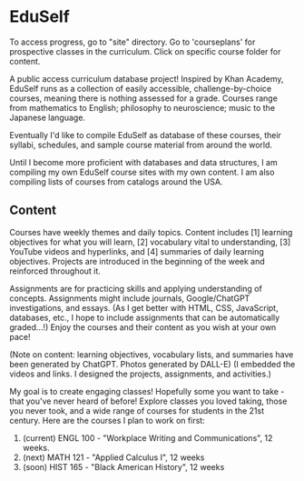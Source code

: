 # EduSelf
To access progress, go to "site" directory. Go to 'courseplans' for prospective classes in the curriculum. Click on specific course folder for content.

A public access curriculum database project! Inspired by Khan Academy, EduSelf runs as a collection of easily accessible, challenge-by-choice courses, meaning there is nothing assessed for a grade. Courses range from mathematics to English; philosophy to neuroscience; music to the Japanese language. 

Eventually I'd like to compile EduSelf as database of these courses, their syllabi, schedules, and sample course material from around the world.  

Until I become more proficient with databases and data structures, I am compiling my own EduSelf course sites with my own content. I am also compiling lists of courses from catalogs around the USA. 

## Content    
Courses have weekly themes and daily topics. Content includes [1] learning objectives for what you will learn, [2] vocabulary vital to understanding, [3] YouTube videos and hyperlinks, and [4] summaries of daily learning objectives. Projects are introduced in the beginning of the week and reinforced throughout it. 

Assignments are for practicing skills and applying understanding of concepts. Assignments might include journals, Google/ChatGPT investigations, and essays. (As I get better with HTML, CSS, JavaScript, databases, etc., I hope to include assignments that can be automatically graded...!) Enjoy the courses and their content as you wish at your own pace! 

(Note on content: learning objectives, vocabulary lists, and summaries have been generated by ChatGPT. Photos generated by DALL-E)
(I embedded the videos and links. I designed the projects, assignments, and activities.) 

My goal is to create engaging classes! Hopefully some you want to take - that you've never heard of before! Explore classes you loved taking, those you never took, and a wide range of courses for students in the 21st century. Here are the courses I plan to work on first:
1. (current) ENGL 100 - "Workplace Writing and Communications", 12 weeks.
2. (next) MATH 121 - "Applied Calculus I", 12 weeks
3. (soon) HIST 165 - "Black American History", 12 weeks
